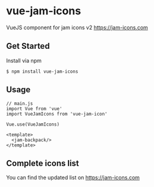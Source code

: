 # vue-jam-icons
VueJS component for jam icons v2 https://jam-icons.com

## Get Started

Install via npm

```
$ npm install vue-jam-icons
```

## Usage

```
// main.js
import Vue from 'vue'
import VueJamIcons from 'vue-jam-icon'

Vue.use(VueJamIcons)
```

```
<template>
  <jam-backpack/>
</template>
```

## Complete icons list

You can find the updated list on https://jam-icons.com
